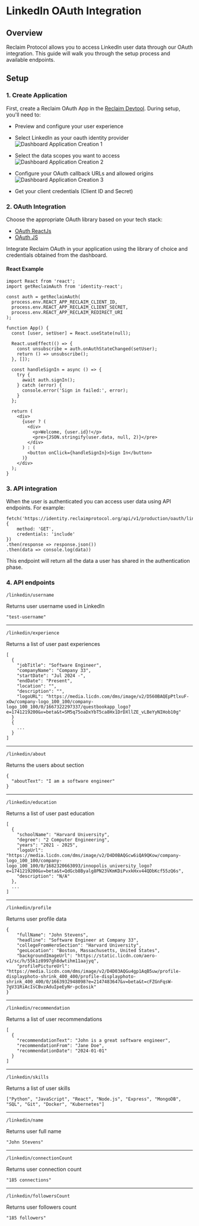 # LinkedIn OAuth Integration

## Overview
Reclaim Protocol allows you to access LinkedIn user data through our OAuth integration. This guide will walk you through the setup process and available endpoints.

## Setup

### 1. Create Application
First, create a Reclaim OAuth App in the [Reclaim Devtool](https://dev.reclaimprotocol.org/new-application). During setup, you'll need to:
- Preview and configure your user experience
- Select LinkedIn as your oauth identity provider
![Dashboard Application Creation 1](/apis/linkedin/1.png)

- Select the data scopes you want to access
![Dashboard Application Creation 2](/apis/linkedin/2.png)

- Configure your OAuth callback URLs and allowed origins
![Dashboard Application Creation 3](/apis/linkedin/3.png)

- Get your client credentials (Client ID and Secret)

### 2. OAuth Integration

Choose the appropriate OAuth library based on your tech stack:
- [OAuth ReactJs](/oauth-react)
- [OAuth JS](/oauth-js)

Integrate Reclaim OAuth in your application using the library of choice and credentials obtained from the dashboard.

#### React Example
```tsx
import React from 'react';
import getReclaimAuth from 'identity-react';

const auth = getReclaimAuth(
  process.env.REACT_APP_RECLAIM_CLIENT_ID,
  process.env.REACT_APP_RECLAIM_CLIENT_SECRET,
  process.env.REACT_APP_RECLAIM_REDIRECT_URI
);

function App() {
  const [user, setUser] = React.useState(null);

  React.useEffect(() => {
    const unsubscribe = auth.onAuthStateChanged(setUser);
    return () => unsubscribe();
  }, []);

  const handleSignIn = async () => {
    try {
      await auth.signIn();
    } catch (error) {
      console.error('Sign in failed:', error);
    }
  };

  return (
    <div>
      {user ? (
        <div>
          <p>Welcome, {user.id}!</p>
          <pre>{JSON.stringify(user.data, null, 2)}</pre>
        </div>
      ) : (
        <button onClick={handleSignIn}>Sign In</button>
      )}
    </div>
  );
}
```

### 3. API integration
When the user is authenticated you can access user data using API endpoints.
For example:
```tsx
fetch('https://identity.reclaimprotocol.org/api/v1/production/oauth/linkedin/me', {
    method: 'GET',
    credentials: 'include'
})
.then(response => response.json())
.then(data => console.log(data))
```
This endpoint will return all the data a user has shared in the authentication phase.

### 4. API endpoints
```
/linkedin/username
```
Returns user username used in LinkedIn
```
"test-username"
```
---
```
/linkedin/experience
```
Returns a list of user past experiences
```
[
  {
    "jobTitle": "Software Engineer",
    "companyName": "Company 33",
    "startDate": "Jul 2024 -",
    "endDate": "Present", 
    "location": "",
    "description": "",
    "logoURL": "https://media.licdn.com/dms/image/v2/D560BAQEpPtlxuF-xOw/company-logo_100_100/company-logo_100_100/0/1667322297337/questbookapp_logo?e=1741219200&v=beta&t=SM5q75oaDxYbT5ca8Hx1DrDXllZE_vLBeYyNIHob10g"
  }
  {
    ...
  }
]
```
---
```
/linkedin/about
```
Returns the users about section
```
{
  "aboutText": "I am a software engineer"
}
```
---
```
/linkedin/education
```
Returns a list of user past education
```
[
  {
    "schoolName": "Harvard University",
    "degree": "2 Computer Engineering", 
    "years": "2021 - 2025",
    "logoUrl": "https://media.licdn.com/dms/image/v2/D4D0BAQGcw6iQA9QKow/company-logo_100_100/company-logo_100_100/0/1682320663093/innopolis_university_logo?e=1741219200&v=beta&t=QdGcb8Byalg8PN23VKmKDiPvxkHxv44QDbKcf55zQ6s",
    "description": "N/A"
  },
  ...
]
```
---
```
/linkedin/profile
```
Returns user profile data
```
{
    "fullName": "John Stevens",
    "headline": "Software Engineer at Company 33",
    "collegeFromHeroSection": "Harvard University",
    "geoLocation": "Boston, Massachusetts, United States",
    "backgroundImageUrl": "https://static.licdn.com/aero-v1/sc/h/55k1z8997gh8dwtihm11aajyq",
    "profilePictureUrl": "https://media.licdn.com/dms/image/v2/D4D03AQGu4gp1AqB5uw/profile-displayphoto-shrink_400_400/profile-displayphoto-shrink_400_400/0/1663932948098?e=2147483647&v=beta&t=cFZGnFqsW-7gV31RiAcIsCBvzAduIpeEyNr-pcEosik"
}
```
---
```
/linkedin/recommendation
```
Returns a list of user recommendations
```
[
  {
    "recommendationText": "John is a great software engineer",
    "recommendationFrom": "Jane Doe",
    "recommendationDate": "2024-01-01"
  }
]
```
---
```
/linkedin/skills
```
Returns a list of user skills
```
["Python", "JavaScript", "React", "Node.js", "Express", "MongoDB", "SQL", "Git", "Docker", "Kubernetes"]
```
---
```
/linkedin/name
```
Returns user full name
```
"John Stevens"
```
---
```
/linkedin/connectionCount
```
Returns user connection count
```
"185 connections"
```
---
```
/linkedin/followersCount
```
Returns user followers count
```
"185 followers"
```